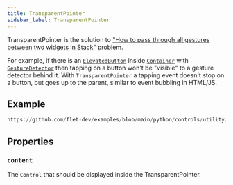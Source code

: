 ```yaml
---
title: TransparentPointer
sidebar_label: TransparentPointer
---
```


TransparentPointer is the solution to ["How to pass through all gestures between two widgets in Stack"](https://stackoverflow.com/questions/65269190/pass-trough-all-gestures-between-two-widgets-in-stack) problem.

For example, if there is an [`ElevatedButton`](/docs/controls/elevatedbutton)
inside [`Container`](/docs/controls/container) with [`GestureDetector`](/docs/controls/gesturedetector) then tapping on
a button won't be "visible" to a gesture detector behind it. With `TransparentPointer` a tapping event doesn't stop on a
button, but goes up to the parent, similar to event bubbling in HTML/JS.

## Example

```python reference
https://github.com/flet-dev/examples/blob/main/python/controls/utility/transparent-pointer/transparent-pointer-example.py
```

## Properties

### `content`

The `Control` that should be displayed inside the TransparentPointer.
